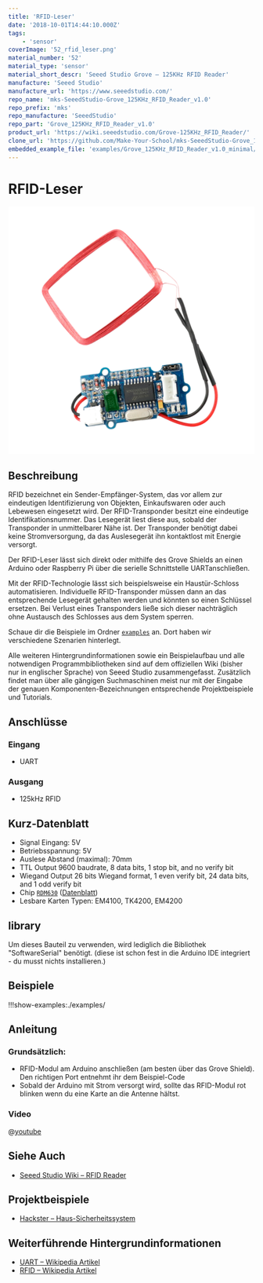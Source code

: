 ```yaml
---
title: 'RFID-Leser'
date: '2018-10-01T14:44:10.000Z'
tags:
    - 'sensor'
coverImage: '52_rfid_leser.png'
material_number: '52'
material_type: 'sensor'
material_short_descr: 'Seeed Studio Grove – 125KHz RFID Reader'
manufacture: 'Seeed Studio'
manufacture_url: 'https://www.seeedstudio.com/'
repo_name: 'mks-SeeedStudio-Grove_125KHz_RFID_Reader_v1.0'
repo_prefix: 'mks'
repo_manufacture: 'SeeedStudio'
repo_part: 'Grove_125KHz_RFID_Reader_v1.0'
product_url: 'https://wiki.seeedstudio.com/Grove-125KHz_RFID_Reader/'
clone_url: 'https://github.com/Make-Your-School/mks-SeeedStudio-Grove_125KHz_RFID_Reader_v1.0.git'
embedded_example_file: 'examples/Grove_125KHz_RFID_Reader_v1.0_minimal/Grove_125KHz_RFID_Reader_v1.0_minimal.ino'
---
```


# RFID-Leser

![RFID-Leser](./52_rfid_leser.png)

## Beschreibung

RFID bezeichnet ein Sender-Empfänger-System, das vor allem zur eindeutigen Identifizierung von Objekten, Einkaufswaren oder auch Lebewesen eingesetzt wird. Der RFID-Transponder besitzt eine eindeutige Identifikationsnummer. Das Lesegerät liest diese aus, sobald der Transponder in unmittelbarer Nähe ist. Der Transponder benötigt dabei keine Stromversorgung, da das Auslesegerät ihn kontaktlost mit Energie versorgt.

<!-- more_details -->

Der RFID-Leser lässt sich direkt oder mithilfe des Grove Shields an einen Arduino oder Raspberry Pi über die serielle Schnittstelle UARTanschließen.

Mit der RFID-Technologie lässt sich beispielsweise ein Haustür-Schloss automatisieren. 
Individuelle RFID-Transponder müssen dann an das entsprechende Lesegerät gehalten werden und könnten so einen Schlüssel ersetzen. 
Bei Verlust eines Transponders ließe sich dieser nachträglich ohne Austausch des Schlosses aus dem System sperren.

Schaue dir die Beispiele im Ordner [`examples`](./examples/) an.
Dort haben wir verschiedene Szenarien hinterlegt.

Alle weiteren Hintergrundinformationen sowie ein Beispielaufbau und alle notwendigen Programmbibliotheken sind auf dem offiziellen Wiki (bisher nur in englischer Sprache) von Seeed Studio zusammengefasst.
Zusätzlich findet man über alle gängigen Suchmaschinen meist nur mit der Eingabe der genauen Komponenten-Bezeichnungen entsprechende Projektbeispiele und Tutorials.


## Anschlüsse

### Eingang

- UART

### Ausgang

- 125kHz RFID

## Kurz-Datenblatt

- Signal Eingang: 5V
- Betriebsspannung: 5V
- Auslese Abstand (maximal): 70mm
- TTL Output 9600 baudrate, 8 data bits, 1 stop bit, and no verify bit
- Wiegand Output 26 bits Wiegand format, 1 even verify bit, 24 data bits, and 1 odd verify bit
- Chip [`RDM630`](http://www.datarfid.com/product/showproduct.php?id=14) ([Datenblatt](https://github.com/SeeedDocument/125Khz_RFID_module-UART/blob/master/res/RDM630-Spec.pdf))
- Lesbare Karten Typen:  EM4100, TK4200, EM4200


## library

Um dieses Bauteil zu verwenden, wird lediglich die Bibliothek "SoftwareSerial" benötigt.
(diese ist schon fest in die Arduino IDE integriert - du musst nichts installieren.)

## Beispiele

!!!show-examples:./examples/

## Anleitung

### Grundsätzlich:

- RFID-Modul am Arduino anschließen (am besten über das Grove Shield).
  Den richtigen Port entnehmt ihr dem Beispiel-Code
- Sobald der Arduino mit Strom versorgt wird, sollte das RFID-Modul rot blinken wenn du eine Karte an die Antenne hältst.

### Video

@[youtube](https://www.youtube.com/watch?v=dJXTgtIMUPw)

## Siehe Auch

- [Seeed Studio Wiki – RFID Reader](https://wiki.seeedstudio.com/Grove-125KHz_RFID_Reader/)

## Projektbeispiele

- [Hackster – Haus-Sicherheitssystem](https://www.hackster.io/ArduinoBasics/arduino-based-security-project-using-cayenne-eb379b)

## Weiterführende Hintergrundinformationen

- [UART – Wikipedia Artikel](https://de.wikipedia.org/wiki/Universal_Asynchronous_Receiver_Transmitter)
- [RFID – Wikipedia Artikel](https://de.wikipedia.org/wiki/RFID)
